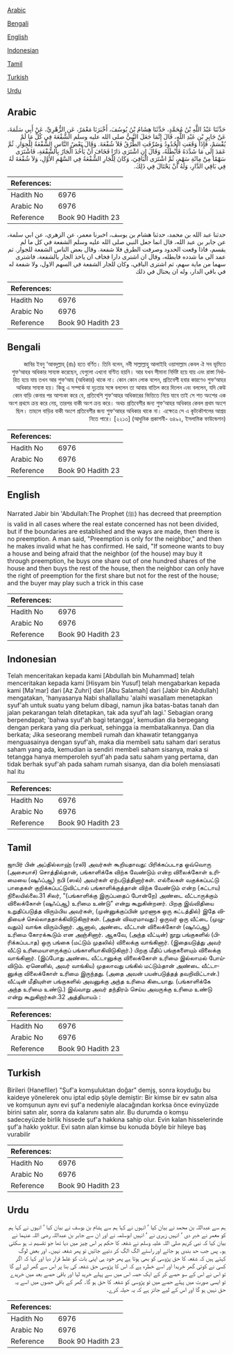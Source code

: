 [Arabic](#arabic)

[Bengali](#bengali)

[English](#english)

[Indonesian](#indonesian)

[Tamil](#tamil)

[Turkish](#turkish)

[Urdu](#urdu)

## Arabic


<div dir="rtl" lang="ar" style={{fontSize:'larger',backgroundColor:'#f8f9fa',padding:20}}>
حَدَّثَنَا عَبْدُ اللَّهِ بْنُ مُحَمَّدٍ، حَدَّثَنَا هِشَامُ بْنُ يُوسُفَ، أَخْبَرَنَا مَعْمَرٌ، عَنِ الزُّهْرِيِّ، عَنْ أَبِي سَلَمَةَ، عَنْ جَابِرِ بْنِ عَبْدِ اللَّهِ، قَالَ إِنَّمَا جَعَلَ النَّبِيُّ صلى الله عليه وسلم الشُّفْعَةَ فِي كُلِّ مَا لَمْ يُقْسَمْ، فَإِذَا وَقَعَتِ الْحُدُودُ وَصُرِّفَتِ الطُّرُقُ فَلاَ شُفْعَةَ‏.‏ وَقَالَ بَعْضُ النَّاسِ الشُّفْعَةُ لِلْجِوَارِ‏.‏ ثُمَّ عَمَدَ إِلَى مَا شَدَّدَهُ فَأَبْطَلَهُ، وَقَالَ إِنِ اشْتَرَى دَارًا فَخَافَ أَنْ يَأْخُذَ الْجَارُ بِالشُّفْعَةِ، فَاشْتَرَى سَهْمًا مِنْ مِائَةِ سَهْمٍ، ثُمَّ اشْتَرَى الْبَاقِيَ، وَكَانَ لِلْجَارِ الشُّفْعَةُ فِي السَّهْمِ الأَوَّلِ، وَلاَ شُفْعَةَ لَهُ فِي بَاقِي الدَّارِ، وَلَهُ أَنْ يَحْتَالَ فِي ذَلِكَ‏.‏
</div>
<div style={{backgroundColor:'#f8f9fa',padding:20, marginBottom: 10}}><table> <thead> <tr> <th>References:</th> <th></th> </tr> </thead> <tbody><tr><td>Hadith No</td><td>6976</td></tr><tr><td>Arabic No</td><td>6976</td></tr><tr><td>Reference</td><td>Book 90 Hadith 23</td></tr></tbody></table></div>


<div dir="rtl" lang="ar" style={{fontSize:'larger',backgroundColor:'#f8f9fa',padding:20}}>
حدثنا عبد الله بن محمد، حدثنا هشام بن يوسف، اخبرنا معمر، عن الزهري، عن ابي سلمة، عن جابر بن عبد الله، قال انما جعل النبي صلى الله عليه وسلم الشفعة في كل ما لم يقسم، فاذا وقعت الحدود وصرفت الطرق فلا شفعة. وقال بعض الناس الشفعة للجوار. ثم عمد الى ما شدده فابطله، وقال ان اشترى دارا فخاف ان ياخذ الجار بالشفعة، فاشترى سهما من ماية سهم، ثم اشترى الباقي، وكان للجار الشفعة في السهم الاول، ولا شفعة له في باقي الدار، وله ان يحتال في ذلك
</div>
<div style={{backgroundColor:'#f8f9fa',padding:20, marginBottom: 10}}><table> <thead> <tr> <th>References:</th> <th></th> </tr> </thead> <tbody><tr><td>Hadith No</td><td>6976</td></tr><tr><td>Arabic No</td><td>6976</td></tr><tr><td>Reference</td><td>Book 90 Hadith 23</td></tr></tbody></table></div>

## Bengali


<div dir="rtl" lang="bn" style={{fontSize:'larger',backgroundColor:'#f8f9fa',padding:20}}>
জাবির ইবনু ‘আবদুল্লাহ্ (রাঃ) হতে বর্ণিত। তিনি বলেন, নবী সাল্লাল্লাহু আলাইহি ওয়াসাল্লাম কেবল ঐ সব ভূমিতে শুফ‘আহর অধিকার সাব্যস্ত করেছেন, যেগুলো এখনো বণ্টিত হয়নি। আর যখন সীমানা নির্দিষ্ট হয়ে যায় এবং রাস্তা নির্ধারিত হয়ে যায় তখন আর শুফ‘আহ (অধিকার) থাকে না। কোন কোন লোক বলেন, প্রতিবেশী হবার কারণেও শুফ‘আহর অধিকার সাব্যস্ত হয়। কিন্তু এ সম্পর্কে যা দৃঢ়তার সঙ্গে বললেন তা আবার বাতিল করে দিলেন এবং বললেন, যদি কেউ কোন বাড়ি কেনার পর আশংকা করে যে, প্রতিবেশি শুফ‘আহর অধিকারের ভিত্তিতে নিয়ে যাবে তাই সে শত অংশের এক অংশ প্রথমে ক্রয় করে নেয়, তারপর বাকী অংশ ক্রয় করে। অথচ প্রতিবেশীর জন্য শুফ‘আহর অধিকার কেবল প্রথম অংশে ছিল। তাহলে বাড়ির বাকী অংশে প্রতিবেশীর জন্য শুফ‘আহর অধিকার থাকে না। এক্ষেত্রে সে এ কূটকৌশলের আশ্রয় নিতে পারে। [২২১৩] (আধুনিক প্রকাশনী- ৬৪৯২, ইসলামিক ফাউন্ডেশন)
</div>
<div style={{backgroundColor:'#f8f9fa',padding:20, marginBottom: 10}}><table> <thead> <tr> <th>References:</th> <th></th> </tr> </thead> <tbody><tr><td>Hadith No</td><td>6976</td></tr><tr><td>Arabic No</td><td>6976</td></tr><tr><td>Reference</td><td>Book 90 Hadith 23</td></tr></tbody></table></div>

## English


<div dir="ltr" lang="en" style={{fontSize:'larger',backgroundColor:'#f8f9fa',padding:20}}>
Narrated Jabir bin 'Abdullah:The Prophet (ﷺ) has decreed that preemption is valid in all cases where the real estate concerned has not been divided, but if the boundaries are established and the ways are made, then there is no preemption. A man said, "Preemption is only for the neighbor," and then he makes invalid what he has confirmed. He said, "If someone wants to buy a house and being afraid that the neighbor (of the house) may buy it through preemption, he buys one share out of one hundred shares of the house and then buys the rest of the house, then the neighbor can only have the right of preemption for the first share but not for the rest of the house; and the buyer may play such a trick in this case
</div>
<div style={{backgroundColor:'#f8f9fa',padding:20, marginBottom: 10}}><table> <thead> <tr> <th>References:</th> <th></th> </tr> </thead> <tbody><tr><td>Hadith No</td><td>6976</td></tr><tr><td>Arabic No</td><td>6976</td></tr><tr><td>Reference</td><td>Book 90 Hadith 23</td></tr></tbody></table></div>

## Indonesian


<div dir="ltr" lang="id" style={{fontSize:'larger',backgroundColor:'#f8f9fa',padding:20}}>
Telah menceritakan kepada kami [Abdullah bin Muhammad] telah menceritakan kepada kami [Hisyam bin Yusuf] telah mengabarkan kepada kami [Ma'mar] dari [Az Zuhri] dari [Abu Salamah] dari [Jabir bin Abdullah] mengatakan, 'hanyasanya Nabi shallallahu 'alaihi wasallam menetapkan syuf'ah untuk suatu yang belum dibagi, namun jika batas-batas tanah dan jalan pekarangan telah ditetapkan, tak ada syuf'ah lagi.' Sebagian orang berpendapat; 'bahwa syuf'ah bagi tetangga', kemudian dia berpegang dengan perkara yang dia perkuat, sehingga ia membatalkannya. Dan dia berkata; Jika seseorang membeli rumah dan khawatir tetangganya menguasainya dengan syuf'ah, maka dia membeli satu saham dari seratus saham yang ada, kemudian ia sendiri membeli saham sisanya, maka si tetangga hanya memperoleh syuf'ah pada satu saham yang pertama, dan tidak berhak syuf'ah pada saham rumah sisanya, dan dia boleh mensiasati hal itu
</div>
<div style={{backgroundColor:'#f8f9fa',padding:20, marginBottom: 10}}><table> <thead> <tr> <th>References:</th> <th></th> </tr> </thead> <tbody><tr><td>Hadith No</td><td>6976</td></tr><tr><td>Arabic No</td><td>6976</td></tr><tr><td>Reference</td><td>Book 90 Hadith 23</td></tr></tbody></table></div>

## Tamil


<div dir="ltr" lang="ta" style={{fontSize:'larger',backgroundColor:'#f8f9fa',padding:20}}>
ஜாபிர் பின் அப்தில்லாஹ் (ரலி) அவர்கள் கூறியதாவது: பிரிக்கப்படாத ஒவ்வொரு (அசையாச்) சொத்தில்தான், பங்காளிக்கே விற்க வேண்டும் என்ற விலைக்கோள் உரிமையை (ஷுஃப்ஆ) நபி (ஸல்) அவர்கள் ஏற்படுத்தினார்கள். எல்லைகள் வகுக்கப்பட்டு பாதைகள் குறிக்கப்பட்டுவிட்டால் பங்காளிக்குத்தான் விற்க வேண்டும் என்ற (கட்டாய) நிலையில்லை.31 சிலர், “(பங்காளிக்கு இருப்பதைப் போன்றே) அண்டை வீட்டாருக்கும் விலைக்கோள் (ஷுஃப்ஆ) உரிமை உண்டு” என்று கூறுகின்றனர். பிறகு இவ்விதியை உறுதிப்படுத்த விரும்பிய அவர்கள், (முன்னுக்குப்பின் முரணாக ஒரு கட்டத்தில்) இதே விதியைச் செல்லாததாக்கிவிடுகிறார்கள். (அதன் விவரமாவது:) ஒருவர் ஒரு வீட்டை (முழுவதும்) வாங்க விரும்பினார். ஆனால், அண்டை வீட்டான் விலைக்கோள் (ஷுஃப்ஆ) உரிமை கோரக்கூடும் என அஞ்சினார். ஆகவே, (அந்த வீட்டின்) நூறு பங்குகளில் (பிரிக்கப்படாத) ஒரு பங்கை (மட்டும் முதலில்) விலைக்கு வாங்கினார். (இதையடுத்து அவர் வீட்டு உரிமையாளருக்குப் பங்காளியாகிவிடுகிறார்.) பிறகு மீதிப் பங்குகளையும் விலைக்கு வாங்கினார். (இப்போது அண்டை வீட்டானுக்கு விலைக்கோள் உரிமை இல்லாமல் போய்விடும். ஏனெனில், அவர் வாங்கிய) முதலாவது பங்கில் மட்டும்தான் அண்டை வீட்டானுக்கு விலைக்கோள் உரிமை இருந்தது. (அதை அவன் பயன்படுத்தத் தவறிவிட்டான்.) வீட்டின் மீதியுள்ள பங்குகளில் அவனுக்கு அந்த உரிமை கிடையாது. (பங்காளிக்கே அந்த உரிமை உண்டு.) இவ்வாறு அவர் தந்திரம் செய்ய அவருக்கு உரிமை உண்டு என்று கூறுகிறார்கள்.32 அத்தியாயம் :
</div>
<div style={{backgroundColor:'#f8f9fa',padding:20, marginBottom: 10}}><table> <thead> <tr> <th>References:</th> <th></th> </tr> </thead> <tbody><tr><td>Hadith No</td><td>6976</td></tr><tr><td>Arabic No</td><td>6976</td></tr><tr><td>Reference</td><td>Book 90 Hadith 23</td></tr></tbody></table></div>

## Turkish


<div dir="ltr" lang="tr" style={{fontSize:'larger',backgroundColor:'#f8f9fa',padding:20}}>
Birileri (HaneflIer) "Şuf'a komşuluktan doğar" demjş, sonra koyduğu bu kaideye yönelerek onu iptal edip şöyle demiştir: Bir kimse bir ev satın alsa ve komşunun aynı evi şuf'a nedeniyle alacağından korksa önce evinyüzde birini satın alır, sonra da kalanını satın alır. Bu durumda o komşu sadeceyüzde birlik hissede şuf'a hakkına sahip olur. Evin kalan hisselerinde şuf'a hakkı yoktur. Evi satın alan kimse bu konuda böyle bir hileye baş vurabilir
</div>
<div style={{backgroundColor:'#f8f9fa',padding:20, marginBottom: 10}}><table> <thead> <tr> <th>References:</th> <th></th> </tr> </thead> <tbody><tr><td>Hadith No</td><td>6976</td></tr><tr><td>Arabic No</td><td>6976</td></tr><tr><td>Reference</td><td>Book 90 Hadith 23</td></tr></tbody></table></div>

## Urdu


<div dir="rtl" lang="ur" style={{fontSize:'larger',backgroundColor:'#f8f9fa',padding:20}}>
ہم سے عبداللہ بن محمد نے بیان کیا ‘ انہوں نے کہا ہم سے ہشام بن یوسف نے بیان کیا ‘ انہوں نے کہا ہم کو معمر نے خبر دی ‘ انہیں زہری نے ‘ انہیں ابوسلمہ نے اور ان سے جابر بن عبداللہ رضی اللہ عنہما نے بیان کیا کہ نبی کریم صلی اللہ علیہ وسلم نے شفعہ کا حکم ہر اس چیز میں دیا تھا جو تقسیم نہ ہو سکتی ہو۔ پس جب حد بندی ہو جائے اور راستے الگ الگ کر دئیے جائیں تو پھر شفعہ نہیں۔ اور بعض لوگ کہتے ہیں کہ شفعہ کا حق پڑوسی کو بھی ہوتا ہے پھر خود ہی اپنی بات کو غلط قرار دیا اور کہا کہ اگر کسی نے کوئی گھر خریدا اور اسے خطرہ ہے کہ اس کا پڑوسی حق شفعہ کی بنا پر اس سے گھر لے لے گا تو اس نے اس کے سو حصے کر کے ایک حصہ اس میں سے پہلے خرید لیا اور باقی حصے بعد میں خریدے تو ایسی صورت میں پہلے حصے میں تو پڑوسی کو شفعہ کا حق ہو گا۔ گھر کے باقی حصوں میں اسے یہ حق نہیں ہو گا اور اس کے لیے جائز ہے کہ یہ حیلہ کرے۔
</div>
<div style={{backgroundColor:'#f8f9fa',padding:20, marginBottom: 10}}><table> <thead> <tr> <th>References:</th> <th></th> </tr> </thead> <tbody><tr><td>Hadith No</td><td>6976</td></tr><tr><td>Arabic No</td><td>6976</td></tr><tr><td>Reference</td><td>Book 90 Hadith 23</td></tr></tbody></table></div>